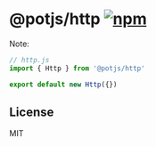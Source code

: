 # @potjs/http [![npm](https://img.shields.io/npm/v/@potjs/http.svg)](https://npmjs.com/package/@potjs/http)

Note: 

```js
// http.js
import { Http } from '@potjs/http'

export default new Http({})
```



## License

MIT
